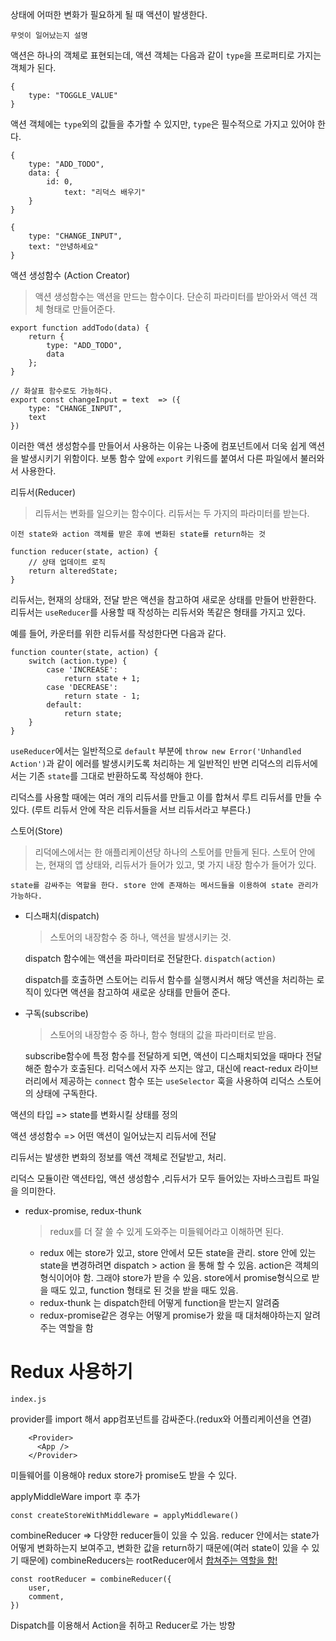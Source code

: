 상태에 어떠한 변화가 필요하게 될 때 액션이 발생한다.

```
무엇이 일어났는지 설명
```



액션은 하나의 객체로 표현되는데, 액션 객체는 다음과 같이 `type`을 프로퍼티로 가지는 객체가 된다.

```react
{
    type: "TOGGLE_VALUE"
}
```

액션 객체에는 `type`외의 값들을 추가할 수 있지만, `type`은 필수적으로 가지고 있어야 한다.

```react
{
    type: "ADD_TODO",
    data: {
        id: 0,
            text: "리덕스 배우기"
    }
}
```

```react
{
    type: "CHANGE_INPUT",
    text: "안녕하세요"
}
```



액션 생성함수 (Action Creator)

> 액션 생성함수는 액션을 만드는 함수이다. 단순히 파라미터를 받아와서 액션 객체 형태로 만들어준다.

```react
export function addTodo(data) {
    return {
        type: "ADD_TODO",
        data
    };
}

// 화살표 함수로도 가능하다.
export const changeInput = text  => ({
    type: "CHANGE_INPUT",
    text
})
```

이러한 액션 생성함수를 만들어서 사용하는 이유는 나중에 컴포넌트에서 더욱 쉽게 액션을 발생시키기 위함이다. 보통 함수 앞에 `export` 키워드를 붙여서 다른 파일에서 불러와서 사용한다.



리듀서(Reducer)

> 리듀서는 변화를 일으키는 함수이다. 리듀서는 두 가지의 파라미터를 받는다.

```
이전 state와 action 객체를 받은 후에 변화된 state를 return하는 것
```



```react
function reducer(state, action) {
    // 상태 업데이트 로직
    return alteredState;
}
```



리듀서는, 현재의 상태와, 전달 받은 액션을 참고하여 새로운 상태를 만들어 반환한다. 리듀서는 `useReducer`를 사용할 때 작성하는 리듀서와 똑같은 형태를 가지고 있다. 

예를 들어, 카운터를 위한 리듀서를 작성한다면 다음과 같다.

```react
function counter(state, action) {
    switch (action.type) {
        case 'INCREASE':
            return state + 1;
        case 'DECREASE':
            return state - 1;
        default:
            return state;
    }
}
```

`useReducer`에서는 일반적으로 `default` 부분에 `throw new Error('Unhandled Action')`과 같이 에러를 발생시키도록 처리하는 게 일반적인 반면 리덕스의 리듀서에서는 기존 `state`를 그대로 반환하도록 작성해야 한다.

리덕스를 사용할 때에는 여러 개의 리듀서를 만들고 이를 합쳐서 루트 리듀서를 만들 수 있다. (루트 리듀서 안에 작은 리듀서들을 서브 리듀서라고 부른다.)



스토어(Store)

> 리덕에스에서는 한 애플리케이션당 하나의 스토어를 만들게 된다. 스토어 안에는, 현재의 앱 상태와, 리듀서가 들어가 있고, 몇 가지 내장 함수가 들어가 있다.

```
state를 감싸주는 역할을 한다. store 안에 존재하는 메서드들을 이용하여 state 관리가 가능하다.
```



- 디스패치(dispatch)

  > 스토어의 내장함수 중 하나, 액션을 발생시키는 것.

  dispatch 함수에는 액션을 파라미터로 전달한다. `dispatch(action)` 

  dispatch를 호출하면 스토어는 리듀서 함수를 실행시켜서 해당 액션을 처리하는 로직이 있다면 액션을 참고하여 새로운 상태를 만들어 준다.

- 구독(subscribe)

  > 스토어의 내장함수 중 하나, 함수 형태의 값을 파라미터로 받음.

  subscribe함수에 특정 함수를 전달하게 되면, 액션이 디스패치되었을 때마다 전달해준 함수가 호출된다. 리덕스에서 자주 쓰지는 않고, 대신에 react-redux 라이브러리에서 제공하는 `connect` 함수 또는 `useSelector` 훅을 사용하여 리덕스 스토어의 상태에 구독한다.



액션의 타입 => state를 변화시킬 상태를 정의

액션 생성함수 => 어떤 액션이 일어났는지 리듀서에 전달

리듀서는 발생한 변화의 정보를 액션 객체로 전달받고, 처리.



리덕스 모듈이란 액션타입, 액션 생성함수 ,리듀서가 모두 들어있는 자바스크립트 파일을 의미한다.



- redux-promise, redux-thunk

  > redux를 더 잘 쓸 수 있게 도와주는 미들웨어라고 이해하면 된다.

  - redux 에는 store가 있고, store 안에서 모든 state을 관리. store 안에 있는 state을 변경하려면 dispatch > action 을 통해 할 수 있음. action은 객체의 형식이어야 함. 그래야 store가 받을 수 있음. store에서 promise형식으로 받을 때도 있고, function 형태로 된 것을 받을 때도 있음.
  - redux-thunk 는 dispatch한테 어떻게 function을 받는지 알려줌
  - redux-promise같은 경우는 어떻게 promise가 왔을 때 대처해야하는지 알려주는 역할을 함



# Redux 사용하기

`index.js`

provider를 import 해서 app컴포넌트를 감싸준다.(redux와 어플리케이션을 연결)

```react
    <Provider>
      <App />
    </Provider>
```

미들웨어를 이용해야 redux store가 promise도 받을 수 있다.

applyMiddleWare import 후 추가

```react
const createStoreWithMiddleware = applyMiddleware()
```



combineReducer => 다양한 reducer들이 있을 수 있음. reducer 안에서는 state가 어떻게 변화하는지 보여주고, 변화한 값을 return하기 때문에(여러 state이 있을 수 있기 때문에) combineReducers는 rootReducer에서 <u>합쳐주는 역할을 함!</u>

```react
const rootReducer = combineReducer({
    user,
    comment,
})
```



Dispatch를 이용해서 Action을 취하고 Reducer로 가는 방향

